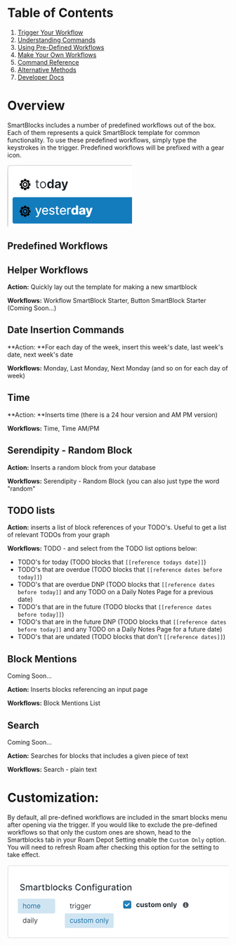 # Table of Contents

1. [Trigger Your Workflow](010-trigger-your-workflow)
2. [Understanding Commands](020-understanding-commands)
3. [Using Pre-Defined Workflows](030-using-pre-defined-workflows)
4. [Make Your Own Workflows](040-make-your-own-workflows)
5. [Command Reference](050-command-reference)
6. [Alternative Methods](060-alternative-methods)
7. [Developer Docs](070-developer-docs)

# Overview

SmartBlocks includes a number of predefined workflows out of the box. Each of them represents a quick SmartBlock template for common functionality. To use these predefined workflows, simply type the keystrokes in the trigger. Predefined workflows will be prefixed with a gear icon.

![](media/predefined-icon.png)

## Predefined Workflows

## Helper Workflows

**Action:** Quickly lay out the template for making a new smartblock

**Workflows:** Workflow SmartBlock Starter, Button SmartBlock Starter (Coming Soon...)

## Date Insertion Commands

**Action: **For each day of the week, insert this week's date, last week's date, next week's date

**Workflows:** Monday, Last Monday, Next Monday (and so on for each day of week)

## Time

**Action: **Inserts time (there is a 24 hour version and AM PM version)

**Workflows:** Time, Time AM/PM

## Serendipity - Random Block

**Action:** Inserts a random block from your database

**Workflows:** Serendipity - Random Block (you can also just type the word "random"

## TODO lists

**Action:** inserts a list of block references of your TODO's. Useful to get a list of relevant TODOs from your graph

**Workflows:** TODO - and select from the TODO list options below:

- TODO's for today (TODO blocks that `[[reference todays date]]`)
- TODO's that are overdue (TODO blocks that `[[reference dates before today]]`)
- TODO's that are overdue DNP (TODO blocks that `[[reference dates before today]]` and any TODO on a Daily Notes Page for a previous date)
- TODO's that are in the future (TODO blocks that `[[reference dates before today]]`)
- TODO's that are in the future DNP (TODO blocks that `[[reference dates before today]]` and any TODO on a Daily Notes Page for a future date)
- TODO's that are undated (TODO blocks that don't `[[reference dates]]`)

## Block Mentions

Coming Soon...

**Action:** Inserts blocks referencing an input page

**Workflows:** Block Mentions List

## Search

Coming Soon...

**Action:** Searches for blocks that includes a given piece of text

**Workflows:** Search - plain text

# Customization:

By default, all pre-defined workflows are included in the smart blocks menu after opening via the trigger. If you would like to exclude the pre-defined workflows so that only the custom ones are shown, head to the Smartblocks tab in your Roam Depot Setting enable the `Custom Only` option. You will need to refresh Roam after checking this option for the setting to take effect.

![](media/predefined-customization.png)
